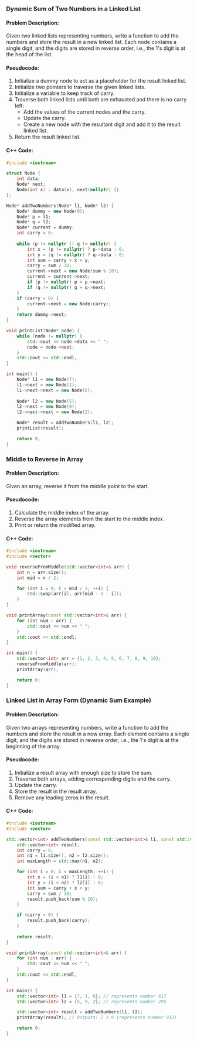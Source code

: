 ### Dynamic Sum of Two Numbers in a Linked List

#### Problem Description:
Given two linked lists representing numbers, write a function to add the numbers and store the result in a new linked list. Each node contains a single digit, and the digits are stored in reverse order, i.e., the 1's digit is at the head of the list.

#### Pseudocode:
1. Initialize a dummy node to act as a placeholder for the result linked list.
2. Initialize two pointers to traverse the given linked lists.
3. Initialize a variable to keep track of carry.
4. Traverse both linked lists until both are exhausted and there is no carry left:
   - Add the values of the current nodes and the carry.
   - Update the carry.
   - Create a new node with the resultant digit and add it to the result linked list.
5. Return the result linked list.

#### C++ Code:
```cpp
#include <iostream>

struct Node {
    int data;
    Node* next;
    Node(int x) : data(x), next(nullptr) {}
};

Node* addTwoNumbers(Node* l1, Node* l2) {
    Node* dummy = new Node(0);
    Node* p = l1;
    Node* q = l2;
    Node* current = dummy;
    int carry = 0;
    
    while (p != nullptr || q != nullptr) {
        int x = (p != nullptr) ? p->data : 0;
        int y = (q != nullptr) ? q->data : 0;
        int sum = carry + x + y;
        carry = sum / 10;
        current->next = new Node(sum % 10);
        current = current->next;
        if (p != nullptr) p = p->next;
        if (q != nullptr) q = q->next;
    }
    if (carry > 0) {
        current->next = new Node(carry);
    }
    return dummy->next;
}

void printList(Node* node) {
    while (node != nullptr) {
        std::cout << node->data << " ";
        node = node->next;
    }
    std::cout << std::endl;
}

int main() {
    Node* l1 = new Node(7);
    l1->next = new Node(1);
    l1->next->next = new Node(6);
    
    Node* l2 = new Node(5);
    l2->next = new Node(9);
    l2->next->next = new Node(2);

    Node* result = addTwoNumbers(l1, l2);
    printList(result);

    return 0;
}
```

### Middle to Reverse in Array

#### Problem Description:
Given an array, reverse it from the middle point to the start.

#### Pseudocode:
1. Calculate the middle index of the array.
2. Reverse the array elements from the start to the middle index.
3. Print or return the modified array.

#### C++ Code:
```cpp
#include <iostream>
#include <vector>

void reverseFromMiddle(std::vector<int>& arr) {
    int n = arr.size();
    int mid = n / 2;

    for (int i = 0; i < mid / 2; ++i) {
        std::swap(arr[i], arr[mid - 1 - i]);
    }
}

void printArray(const std::vector<int>& arr) {
    for (int num : arr) {
        std::cout << num << " ";
    }
    std::cout << std::endl;
}

int main() {
    std::vector<int> arr = {1, 2, 3, 4, 5, 6, 7, 8, 9, 10};
    reverseFromMiddle(arr);
    printArray(arr);

    return 0;
}
```

### Linked List in Array Form (Dynamic Sum Example)

#### Problem Description:
Given two arrays representing numbers, write a function to add the numbers and store the result in a new array. Each element contains a single digit, and the digits are stored in reverse order, i.e., the 1's digit is at the beginning of the array.

#### Pseudocode:
1. Initialize a result array with enough size to store the sum.
2. Traverse both arrays, adding corresponding digits and the carry.
3. Update the carry.
4. Store the result in the result array.
5. Remove any leading zeros in the result.

#### C++ Code:
```cpp
#include <iostream>
#include <vector>

std::vector<int> addTwoNumbers(const std::vector<int>& l1, const std::vector<int>& l2) {
    std::vector<int> result;
    int carry = 0;
    int n1 = l1.size(), n2 = l2.size();
    int maxLength = std::max(n1, n2);

    for (int i = 0; i < maxLength; ++i) {
        int x = (i < n1) ? l1[i] : 0;
        int y = (i < n2) ? l2[i] : 0;
        int sum = carry + x + y;
        carry = sum / 10;
        result.push_back(sum % 10);
    }

    if (carry > 0) {
        result.push_back(carry);
    }
    
    return result;
}

void printArray(const std::vector<int>& arr) {
    for (int num : arr) {
        std::cout << num << " ";
    }
    std::cout << std::endl;
}

int main() {
    std::vector<int> l1 = {7, 1, 6}; // represents number 617
    std::vector<int> l2 = {5, 9, 2}; // represents number 295

    std::vector<int> result = addTwoNumbers(l1, l2);
    printArray(result); // Outputs: 2 1 9 (represents number 912)

    return 0;
}
```